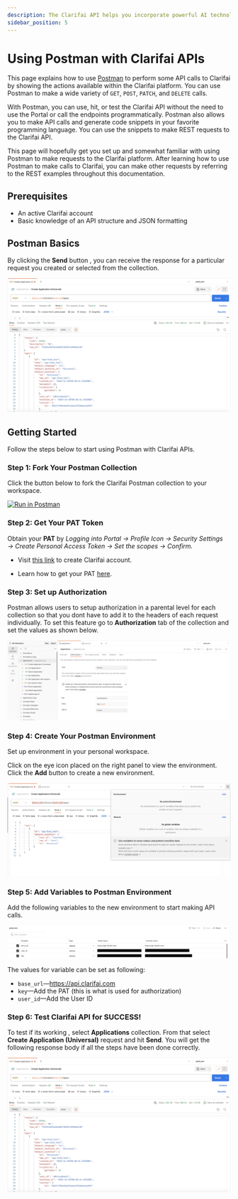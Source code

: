```yaml
---
description: The Clarifai API helps you incorporate powerful AI technology in your application
sidebar_position: 5
---
```


# Using Postman with Clarifai APIs

This page explains how to use [Postman](https://www.postman.com/) to perform some API calls to Clarifai by showing the actions available within the Clarifai platform. You can use Postman to make a wide variety of `GET`, `POST`, `PATCH`, and `DELETE` calls.

With Postman, you can use, hit, or test the Clarifai API without the need to use the Portal or call the endpoints programmatically. Postman also allows you to make API calls and generate code snippets in your favorite programming language. You can use the snippets to make REST requests to the Clarifai API.

This page will hopefully get you set up and somewhat familiar with using Postman to make requests to the Clarifai platform. After learning how to use Postman to make calls to Clarifai, you can make other requests by referring to the REST examples throughout this documentation. 

## Prerequisites
-  An active Clarifai account
-  Basic knowledge of an API structure and JSON formatting

## Postman Basics
By clicking the **Send** button , you can receive the response for a particular request you created or selected from the collection. 

![Alt text](/img/postman/image-2.png)

## Getting Started

Follow the steps below to start using Postman with Clarifai APIs.

### Step 1: Fork Your Postman Collection

Click the button below to fork the Clarifai Postman collection to your workspace.
<br/>

[![Run in Postman](https://run.pstmn.io/button.svg)](https://god.gw.postman.com/run-collection/30622694-ddd58eb6-5c51-42a3-aa0d-97cc0efd546d?action=collection%2Ffork&source=rip_markdown&collection-url=entityId%3D30622694-ddd58eb6-5c51-42a3-aa0d-97cc0efd546d%26entityType%3Dcollection%26workspaceId%3D00399af6-b92f-47d8-938f-0cacf755c972)

### Step 2: Get Your PAT Token

Obtain your **PAT** by *Logging into Portal → Profile Icon → Security Settings → Create Personal Access Token → Set the scopes → Confirm.*

- Visit [this link](https://clarifai.com/signup) to create Clarifai account.

- Learn how to get your PAT [here](https://docs.clarifai.com/clarifai-basics/authentication/personal-access-tokens).

### Step 3: Set up Authorization

Postman allows users to setup authorization in a parental level for each collection so that you dont have to add it to the headers of each request individually. To set this feature go to  **Authorization** tab of the collection and set the values as shown below.

![Alt text](/img/postman/image-1.png)

### Step 4: Create Your Postman Environment

Set up environment in your personal workspace.

Click on the eye icon placed on the right panel to view the environment. Click the **Add** button to create a new environment.

![Alt text](/img/postman/image-3.png)

### Step 5: Add Variables to Postman Environment

Add the following variables to the new environment to start making API calls.

![Alt text](/img/postman/image-5.png)

The values for variable can be set as following:
- `base_url`—https://api.clarifai.com
- `key`—Add the PAT (this is what is used for authorization)
- `user_id`—Add the User ID 

### Step 6: Test Clarifai API for SUCCESS!

To test if its working , select **Applications** collection. From that select **Create Application (Universal)** request and hit **Send**. You will get the following response body if all the steps have been done correctly.

![Alt text](/img/postman/image-2.png)

